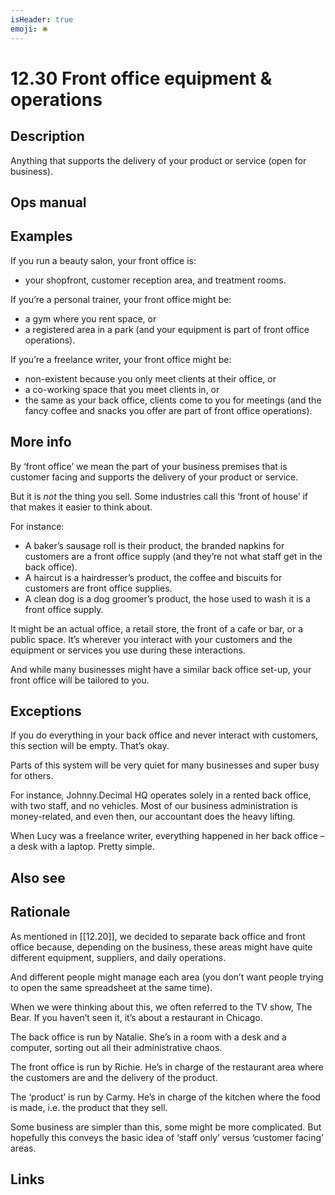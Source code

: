 ```yaml
---
isHeader: true
emoji: 🛎️
---
```


# 12.30 Front office equipment & operations

## Description

Anything that supports the delivery of your product or service (open for business).

## Ops manual

## Examples

If you run a beauty salon, your front office is:

- your shopfront, customer reception area, and treatment rooms.

If you’re a personal trainer, your front office might be:

- a gym where you rent space, or
- a registered area in a park (and your equipment is part of front office operations).

If you’re a freelance writer, your front office might be:

- non-existent because you only meet clients at their office, or
- a co-working space that you meet clients in, or
- the same as your back office, clients come to you for meetings (and the fancy coffee and snacks you offer are part of front office operations).

## More info

By ‘front office’ we mean the part of your business premises that is customer facing and supports the delivery of your product or service.

But it is _not_ the thing you sell. Some industries call this ‘front of house’ if that makes it easier to think about.

For instance:

- A baker’s sausage roll is their product, the branded napkins for customers are a front office supply (and they’re not what staff get in the back office).
- A haircut is a hairdresser’s product, the coffee and biscuits for customers are front office supplies.
- A clean dog is a dog groomer’s product, the hose used to wash it is a front office supply.

It might be an actual office, a retail store, the front of a cafe or bar, or a public space. It’s wherever you interact with your customers and the equipment or services you use during these interactions.

And while many businesses might have a similar back office set-up, your front office will be tailored to you.

## Exceptions

If you do everything in your back office and never interact with customers, this section will be empty. That’s okay.

Parts of this system will be very quiet for many businesses and super busy for others.

For instance, Johnny.Decimal HQ operates solely in a rented back office, with two staff, and no vehicles. Most of our business administration is money-related, and even then, our accountant does the heavy lifting.

When Lucy was a freelance writer, everything happened in her back office – a desk with a laptop. Pretty simple.

## Also see

## Rationale

As mentioned in [[12.20]], we decided to separate back office and front office because, depending on the business, these areas might have quite different equipment, suppliers, and daily operations.

And different people might manage each area (you don’t want people trying to open the same spreadsheet at the same time).

When we were thinking about this, we often referred to the TV show, The Bear. If you haven’t seen it, it’s about a restaurant in Chicago.

The back office is run by Natalie. She’s in a room with a desk and a computer, sorting out all their administrative chaos.

The front office is run by Richie. He’s in charge of the restaurant area where the customers are and the delivery of the product.

The ‘product’ is run by Carmy. He’s in charge of the kitchen where the food is made, i.e. the product that they sell.

Some business are simpler than this, some might be more complicated. But hopefully this conveys the basic idea of ‘staff only’ versus ‘customer facing’ areas.

## Links
